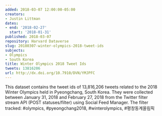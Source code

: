 ```yaml
---
added: 2018-03-07 12:00:00-05:00
creators:
- Justin Littman
dates:
- end: '2018-02-27'
  start: '2018-01-31'
published: 2018-03-07
repository: Harvard Dataverse
slug: 20180307-winter-olympics-2018-tweet-ids
subjects:
- Olympics
- South Korea
title: Winter Olympics 2018 Tweet Ids
tweets: 13816206
url: http://dx.doi.org/10.7910/DVN/YMJPFC
---
```


This dataset contains the tweet ids of 13,816,206 tweets related to the 2018 Winter Olympics held in Pyeongchang, South Korea. They were collected between January 31, 2018 and February 27, 2018 from the Twitter filter stream API (POST statuses/filter) using Social Feed Manager. The filter tracked: #olympics, #pyeongchang2018, #winterolympics, #평창동계올림픽
